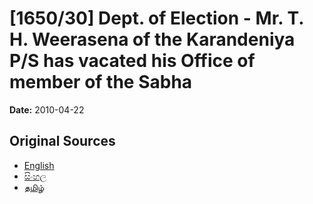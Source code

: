 # [1650/30] Dept. of Election - Mr. T. H. Weerasena of the Karandeniya P/S has vacated his Office of member of the Sabha

**Date:** 2010-04-22

## Original Sources

- [English](https://documents.gov.lk/view/extra-gazettes/2010/4/1650-30_E.pdf)
- [සිංහල](https://documents.gov.lk/view/extra-gazettes/2010/4/1650-30_S.pdf)
- [தமிழ்](https://documents.gov.lk/view/extra-gazettes/2010/4/1650-30_T.pdf)
